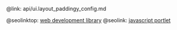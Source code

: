 @link: api/ui.layout_paddingy_config.md

@seolinktop: [web development library](https://webix.com)
@seolink: [javascript portlet](https://webix.com/widget/portlet/)
